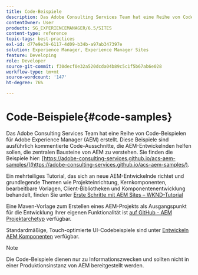 ```yaml
---
title: Code-Beispiele
description: Das Adobe Consulting Services Team hat eine Reihe von Code-Beispielen für Adobe Experience Manager erstellt.
contentOwner: User
products: SG_EXPERIENCEMANAGER/6.5/SITES
content-type: reference
topic-tags: best-practices
exl-id: d77e9e39-6117-4d09-b34b-a97ab347397e
solution: Experience Manager, Experience Manager Sites
feature: Developing
role: Developer
source-git-commit: f30decf0e32a520dcda04b89c5c1f5b67ab6e028
workflow-type: tm+mt
source-wordcount: '147'
ht-degree: 76%

---
```


# Code-Beispiele{#code-samples}

Das Adobe Consulting Services Team hat eine Reihe von Code-Beispielen für Adobe Experience Manager (AEM) erstellt. Diese Beispiele sind ausführlich kommentierte Code-Ausschnitte, die AEM-Entwickelnden helfen sollen, die zentralen Bausteine von AEM zu verstehen. Sie finden die Beispiele hier: [https://adobe-consulting-services.github.io/acs-aem-samples/](https://adobe-consulting-services.github.io/acs-aem-samples/).

Ein mehrteiliges Tutorial, das sich an neue AEM-Entwickelnde richtet und grundlegende Themen wie Projekteinrichtung, Kernkomponenten, bearbeitbare Vorlagen, Client-Bibliotheken und Komponentenentwicklung behandelt, finden Sie unter [Erste Schritte mit AEM Sites – WKND-Tutorial](https://experienceleague.adobe.com/docs/experience-manager-learn/getting-started-wknd-tutorial-develop/overview.html?lang=de)

Eine Maven-Vorlage zum Erstellen eines AEM-Projekts als Ausgangspunkt für die Entwicklung Ihrer eigenen Funktionalität ist [auf GitHub - AEM Projektarchetyp](https://github.com/adobe/aem-project-archetype) verfügbar.

Standardmäßige, Touch-optimierte UI-Codebeispiele sind unter [Entwickeln AEM Komponenten](/help/sites-developing/developing-components.md) verfügbar.

>[!NOTE]
>
>Die Code-Beispiele dienen nur zu Informationszwecken und sollten nicht in einer Produktionsinstanz von AEM bereitgestellt werden.
